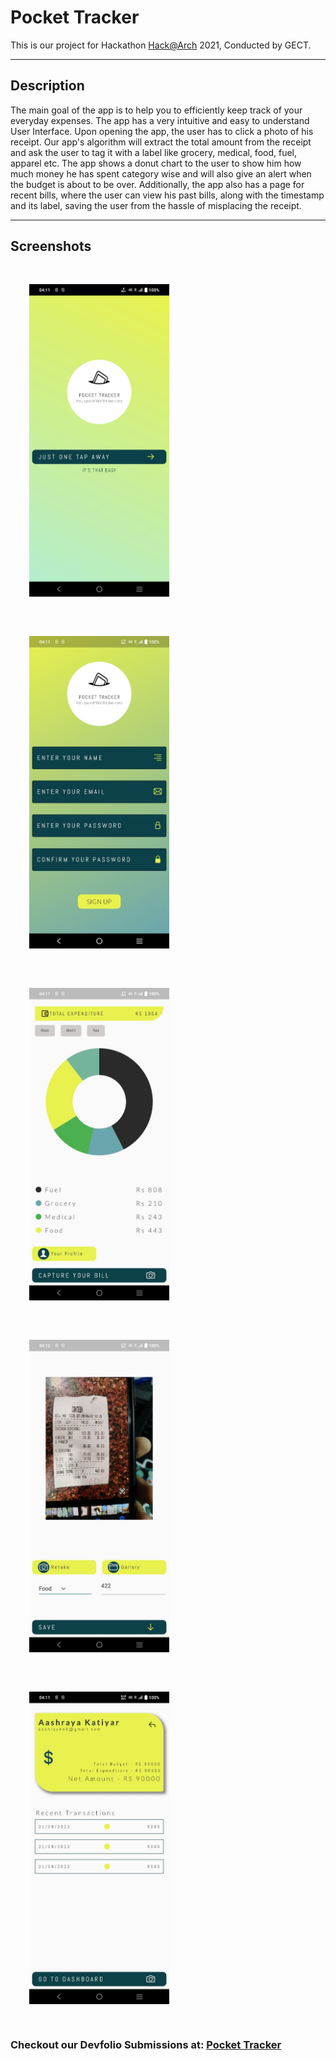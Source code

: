 # Pocket Tracker

This is our project for Hackathon [Hack@Arch](https://hackatarch.devfolio.co/) 2021, Conducted by GECT.

---

## Description
The main goal of the app is to help you to efficiently keep track of your everyday expenses.
The app has a very intuitive and easy to understand User Interface.
Upon opening the app, the user has to click a photo of his receipt. Our app's algorithm will extract the total amount from the receipt and ask the user to tag it with a label like grocery, medical, food, fuel, apparel etc.
The app shows a donut chart to the user to show him how much money he has spent category wise and will also give an alert when the budget is about to be over.
Additionally, the app also has a page for recent bills, where the user can view his past bills, along with the timestamp and its label, saving the user from the hassle of misplacing the receipt.

---

## Screenshots
<img src="assets/preview/1.jpeg"
     alt="Markdown Monster icon"
     style=" margin: 30px; height: 500px;" />
<img src="assets/preview/2.jpeg"
     alt="Markdown Monster icon"
     style=" margin: 30px;height: 500px;" />
<img src="assets/preview/3.jpeg"
     alt="Markdown Monster icon"
     style=" margin: 30px;height: 500px;" />
<img src="assets/preview/4.jpeg"
     alt="Markdown Monster icon"
     style=" margin: 30px;height: 500px;" />
<img src="assets/preview/5.jpeg"
     alt="Markdown Monster icon"
     style=" margin: 30px;height: 500px;" />
<!-- <img src="assets/preview/2.jpeg"
     alt="Markdown Monster icon"
     style="float: right; margin: 10px;" /> -->

### Checkout our Devfolio Submissions at: [Pocket Tracker](https://devfolio.co/projects/pocket-tracker-1ade)